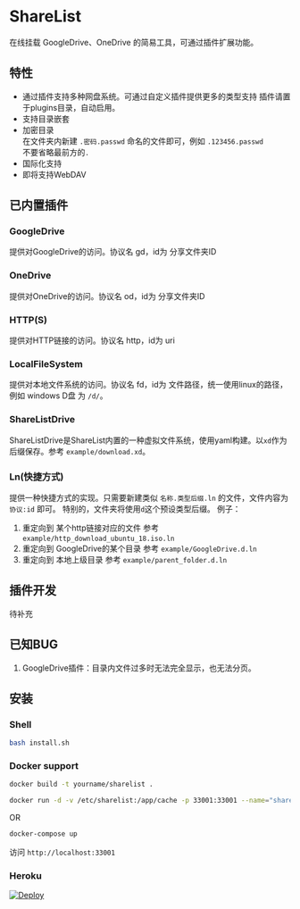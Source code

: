 # ShareList

在线挂载 GoogleDrive、OneDrive 的简易工具，可通过插件扩展功能。

## 特性
- 通过插件支持多种网盘系统。可通过自定义插件提供更多的类型支持
插件请置于plugins目录，自动启用。  
- 支持目录嵌套
- 加密目录  
在文件夹内新建 ```.密码.passwd``` 命名的文件即可，例如 
```.123456.passwd```  
不要省略最前方的```.``` 
- 国际化支持 
- 即将支持WebDAV 

## 已内置插件 
### GoogleDrive 
提供对GoogleDrive的访问。协议名 gd，id为 分享文件夹ID
### OneDrive 
提供对OneDrive的访问。协议名 od，id为 分享文件夹ID 
### HTTP(S) 
提供对HTTP链接的访问。协议名 http，id为 uri 
### LocalFileSystem
提供对本地文件系统的访问。协议名 fd，id为 文件路径，统一使用linux的路径，例如 windows D盘 为 ```/d/```。 
### ShareListDrive
ShareListDrive是ShareList内置的一种虚拟文件系统，使用yaml构建。以```xd```作为后缀保存。参考 ```example/download.xd```。 
### Ln(快捷方式)
提供一种快捷方式的实现。只需要新建类似 ```名称.类型后缀.ln``` 的文件，文件内容为```协议:id``` 即可。 
特别的，文件夹将使用```d```这个预设类型后缀。 
例子：  
1. 重定向到 某个http链接对应的文件 参考  ```example/http_download_ubuntu_18.iso.ln```  
2. 重定向到 GoogleDrive的某个目录 参考 ```example/GoogleDrive.d.ln```  
3. 重定向到 本地上级目录 参考 ```example/parent_folder.d.ln``` 


## 插件开发 
待补充 

## 已知BUG 
1. GoogleDrive插件：目录内文件过多时无法完全显示，也无法分页。 


## 安装
### Shell
````bash
bash install.sh
````

### Docker support
````bash
docker build -t yourname/sharelist .

docker run -d -v /etc/sharelist:/app/cache -p 33001:33001 --name="sharelist" yourname/sharelist
````

OR

````bash
docker-compose up
````

访问 `http://localhost:33001` 


### Heroku

[![Deploy](https://www.herokucdn.com/deploy/button.png)](https://heroku.com/deploy?template=https://github.com/reruin/sharelist-heroku)



